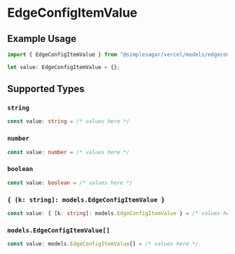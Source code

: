 # EdgeConfigItemValue

## Example Usage

```typescript
import { EdgeConfigItemValue } from "@simplesagar/vercel/models/edgeconfigitemvalue.js";

let value: EdgeConfigItemValue = {};
```

## Supported Types

### `string`

```typescript
const value: string = /* values here */
```

### `number`

```typescript
const value: number = /* values here */
```

### `boolean`

```typescript
const value: boolean = /* values here */
```

### `{ [k: string]: models.EdgeConfigItemValue }`

```typescript
const value: { [k: string]: models.EdgeConfigItemValue } = /* values here */
```

### `models.EdgeConfigItemValue[]`

```typescript
const value: models.EdgeConfigItemValue[] = /* values here */
```

